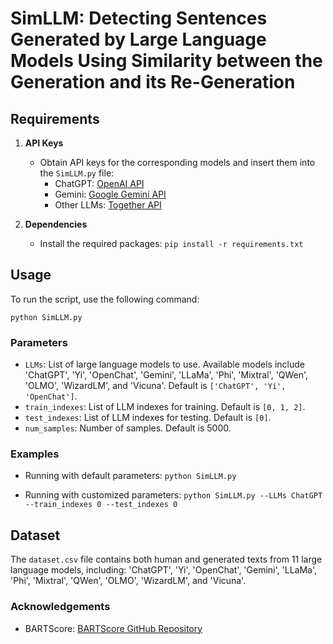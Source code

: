 # SimLLM: Detecting Sentences Generated by Large Language Models Using Similarity between the Generation and its Re-Generation

## Requirements

1. **API Keys**
   - Obtain API keys for the corresponding models and insert them into the `SimLLM.py` file:
     - ChatGPT: [OpenAI API](https://openai.com/index/openai-api/)
     - Gemini: [Google Gemini API](https://ai.google.dev/gemini-api/docs/api-key)
     - Other LLMs: [Together API](https://api.together.ai/)

2. **Dependencies**
   - Install the required packages:
     `pip install -r requirements.txt`

## Usage

To run the script, use the following command:

`python SimLLM.py`

### Parameters

- `LLMs`: List of large language models to use. Available models include 'ChatGPT', 'Yi', 'OpenChat', 'Gemini', 'LLaMa', 'Phi', 'Mixtral', 'QWen', 'OLMO', 'WizardLM', and 'Vicuna'. Default is `['ChatGPT', 'Yi', 'OpenChat']`.
- `train_indexes`: List of LLM indexes for training. Default is `[0, 1, 2]`.
- `test_indexes`: List of LLM indexes for testing. Default is `[0]`.
- `num_samples`: Number of samples. Default is 5000.

### Examples

- Running with default parameters:
  `python SimLLM.py`

- Running with customized parameters:
  `python SimLLM.py --LLMs ChatGPT --train_indexes 0 --test_indexes 0`

## Dataset

The `dataset.csv` file contains both human and generated texts from 11 large language models, including:
'ChatGPT', 'Yi', 'OpenChat', 'Gemini', 'LLaMa', 'Phi', 'Mixtral', 'QWen', 'OLMO', 'WizardLM', and 'Vicuna'.

### Acknowledgements

- BARTScore: [BARTScore GitHub Repository](https://github.com/neulab/BARTScore)
